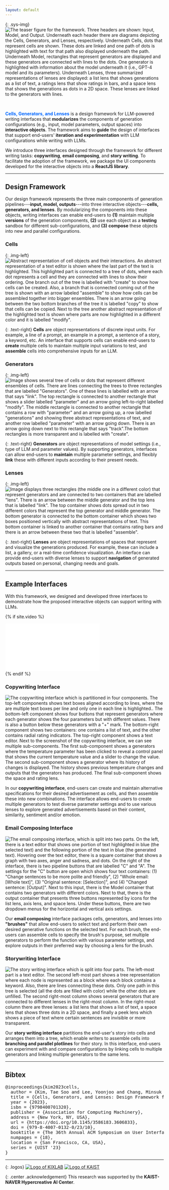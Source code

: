 ```yaml
---
layout: default
---
```


{: .sys-img}
![The teaser figure for the framework. Three headers are shown: Input, Model, and Output. Underneath each header there are diagrams depicting the Cells, Generators, and Lenses, respectively. Underneath Cells, dots that represent cells are shown. These dots are linked and one path of dots is highlighted with text for that path also displayed underneath the path. Underneath Model, rectangles that represent generators are displayed and these generators are connected with lines to the dots. One generator is highlighted with information about the model underneath it (i.e., GPT-4 model and its parameters). Underneath Lenses, three summarized representations of lenses are displayed: a list lens that shows generations as a list of text, a ratings lens that show ratings in bars, and a space lens that shows the generations as dots in a 2D space. These lenses are linked to the generators with lines.](/assets/img/teaser.png)

<br/>

<span style='color: #0066FF;'><b>Cells, Generators, and Lenses</b></span> is a design framework for LLM-powered writing interfaces that <b>modularizes</b> the components of generation configurations (e.g., input, model parameters, output spaces) into <b>interactive objects</b>. The framework aims to <b>guide</b> the design of interfaces that support end-users' <b>iteration and experimentation</b> with LLM configurations while writing with LLMs.

We introduce three interfaces designed through the framework for different writing tasks: <b>copywriting</b>, <b>email composing</b>, and <b>story writing</b>. To facilitate the adoption of the framework, we package the UI components developed for the interactive objects into a <b>ReactJS library</b>.

------

## Design Framework

Our design framework represents the three main components of generation pipelines---<b>input, model, outputs</b>---into three interactive objects---<b style="color:{{site.syscolor}}">cells, generators, and lenses</b>. By modularizing the components into these objects, writing interfaces can enable end-users to <b>(1)</b> maintain multiple <b>versions</b> of the generation components, <b>(2)</b> use each object as a <b>testing</b> sandbox for different sub-configurations, and <b>(3)</b> <b>compose</b> these objects into new and parallel configurations.

### Cells

{: .img-left}
![Abstract representation of cell objects and their interactions. An abstract representation of a text editor is shown where the last part of the text is highlighted. This highlighted part is connected to a tree of dots, where each dot represents a cell and they are connected with lines to show their ordering. One branch out of the tree is labelled with "create" to show how cells can be created. Also, a branch that is connected coming out of the tree is shown with an arrow labeled "assemble" to show how cells can be assembled together into bigger ensembles. There is an arrow going between the two bottom branches of the tree it is labelled "copy" to show that cells can be copied. Next to the tree another abstract representation of the highlighted text is shown where parts are now highlighted in a different color and it is labelled "modify".](/assets/img/cells.png)

{: .text-right}
<b style="color: {{site.syscolor}}">Cells</b> are object representations of discrete input units. For example, a line of a prompt, an example in a prompt, a sentence of a story, a keyword, etc. An interface that supports cells can enable end-users to <b>create</b> multiple cells to maintain multiple input variations to test, and <b>assemble</b> cells into comprehensive inputs for an LLM.

### Generators

{: .img-left}
![Image shows several tree of cells or dots that represent different ensembles of cells. There are lines connecting the trees to three rectangles that are labelled "Generators". One of these lines is labelled with an arrow that says "link". The top rectangle is connected to another rectangle that shows a slider labelled "parameter" and an arrow going left-to-right labelled "modify". The middle rectangle is connected to another rectangle that contains a row with "parameter" and an arrow going up, a row labelled "generations" and showing three abstract representations of text, and another row labelled "parameter" with an arrow going down. There is an arrow going down next to this rectangle that says "track".The bottom rectangles is more transparent and is labelled with "create".](/assets/img/generators.png)

{: .text-right}
<b style="color: {{site.syscolor}}">Generators</b> are object representations of model settings (i.e., type of LLM and parameter values). By supporting generators, interfaces can allow end-users to <b>maintain</b> multiple parameter settings, and flexibly <b>link</b> these with different inputs according to their present needs.

### Lenses

{: .img-left}
![Image displays three rectangles (the middle one in a different color) that represent generators and are connected to two containers that are labelled "lens". There is an arrow between the middle generator and the top lens that is labelled "link". The top container shows dots spread out in two different colors that represent the top generator and middle generator. The bottom generator is connected to the bottom container which shows two boxes positioned vertically with abstract representations of text. This bottom container is linked to another container that contains rating bars and there is an arrow between these two that is labelled "assemble".](/assets/img/lenses.png)

{: .text-right}
<b style="color: {{site.syscolor}}">Lenses</b> are object representations of spaces that represent and visualize the generations produced. For example, these can include a list, a gallery, or a real-time confidence visualization. An interface can provide end-users with diverse lenses to support <b>navigation</b> of generated outputs based on personal, changing needs and goals.

------

## Example Interfaces

With this framework, we designed and developed three interfaces to demonstrate how the proposed interactive objects can support writing with LLMs.

{% if site.video %}
<div class="video-wrapper">
  <iframe src="{{site.video}}" frameborder="0" allow="accelerometer; autoplay; clipboard-write; encrypted-media; gyroscope; picture-in-picture" allowfullscreen></iframe>
</div>
{% endif %}

### Copywriting Interface

![The copywriting interface which is partitioned in four components. The top-left components shows text boxes aligned according to lines, where the are multiple text boxes per line and only one in each line is highlighted.. The bottom-left component shows four buttons that represent generators where each generator shows the four parameters but with different values. There is also a button below these generators with a "+" mark. The bottom-right component shows two containers: one contains a list of text, and the other contains radial rating indicators. The top-right component shows a text editor. Next to the screenshot of the copywriting interface, we can see multiple sub-components. The first sub-component shows a generators where the temperature parameter has been clicked to reveal a control panel that shows the current temperature value and a slider to change the value. The second sub-component shows a generator where its history of changes is displayed. The history shows previous temperature changes and outputs that the generators has produced. The final sub-component shows the space and rating lens.](/assets/img/copywriting.png)

In our <b>copywriting interface</b>, end-users can create and maintain alternative specifications for their desired advertisement as cells, and then assemble these into new combinations. The interface allows end-users to create multiple generators to test diverse parameter settings and to use various lenses to explore generated advertisements based on their content, similarity, sentiment and/or emotion.

### Email Composing Interface

![The email composing interface, which is split into two parts. On the left, there is a text editor that shows one portion of text highlighted in blue (the selected text) and the following portion of the text in blue (the generated text). Hovering over the text editor, there is a square container that shows a graph with two axes, anger and sadness, and dots. On the right of the interface, there is two pipeline buttons that are labelled "C" and "A". The settings for the "C" button are open which shows four text containers: (1) "Change sentences to be more polite and friendly", (2) "Whole email: [Whole text]", (3) "Original sentence: [Selection]", and (4) "Changed sentence: [Output]". Next to this input, there is the Model container that contains two generators with different colors. Next to that, there is the output container that presents three buttons represented by icons for the list lens, axis lens, and space lens. Under these buttons, there are two dropdown menus for the horizontal and vertical axis settings.](/assets/img/email.png)

Our <b>email composing</b> interface packages cells, generators, and lenses into <b>"brushes"</b> that allow end-users to select text and perform their own desired generative functions on the selected text. For each brush, the end-users can assemble cells to specify the brush's purpose, set multiple generators to perform the function with various parameter settings, and explore outputs in their preferred way by choosing a lens for the brush. 

### Storywriting Interface

![The story writing interface which is split into four parts. The left-most part is a text editor. The second left-most part shows a tree representation where each node is represented as a block where each block contains a keyword. Also, there are lines connecting these dots. Only one path in this tree is selected (all the dots are filled with color) while the other dots are unfilled. The second right-most column shows several generators that are connected to different lenses in the right-most column. In the right-most column there are three lenses: a list lens that shows a list of text, a space lens that shows three dots in a 2D space, and finally a peek lens which shows a piece of text where certain sentences are invisible or more transparent.](/assets/img/storywriting.png)

Our <b>story writing interface</b> partitions the end-user's story into cells and arranges them into a tree, which enable writers to assemble cells into <b>branching and parallel plotlines</b> for their story. In this interface, end-users can experiment with and compare configurations by linking cells to multiple generators and linking multiple generators to the same lens.

------

## Bibtex
<pre>
@inproceedings{kim2023cells,
  author = {Kim, Tae Soo and Lee, Yoonjoo and Chang, Minsuk and Kim, Juho},
  title = {Cells, Generators, and Lenses: Design Framework for Object-Oriented Interaction with Large Language Models},
  year = {2023},
  isbn = {9798400701320},
  publisher = {Association for Computing Machinery},
  address = {New York, NY, USA},
  url = {https://doi.org/10.1145/3586183.3606833},
  doi = {979-8-4007-0132-0/23/10},
  booktitle = {The 36th Annual ACM Symposium on User Interface Software and Technology (UIST '23), October 29-November 1, 2023, San Francisco, CA, USA},
  numpages = {18},
  location = {San Francisco, CA, USA},
  series = {UIST '23}
}
</pre>

------

{: .logos}
[![Logo of KIXLAB](/assets/img/kixlab_logo.png)](https://kixlab.org)
[![Logo of KAIST](/assets/img/kaist_logo.png)](https://kaist.ac.kr)

{: .center .acknowledgement}
This research was supported by the **KAIST-NAVER Hypercreative AI Center**.